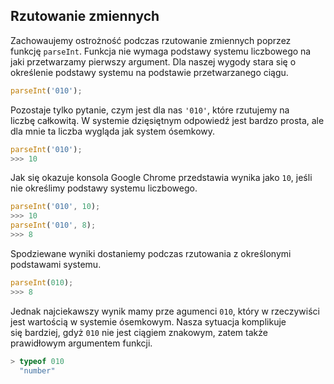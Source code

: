 
## Rzutowanie zmiennych

Zachowaujemy ostrożność podczas rzutowanie zmiennych poprzez funkcję `parseInt`. Funkcja nie wymaga podstawy systemu liczbowego na jaki przetwarzamy pierwszy argument. Dla naszej wygody stara się o określenie podstawy systemu na podstawie przetwarzanego ciągu.

```javascript
parseInt('010');
```

Pozostaje tylko pytanie, czym jest dla nas `'010'`, które rzutujemy na liczbę całkowitą. W systemie dzięsiętnym odpowiedź jest bardzo prosta, ale dla mnie ta liczba wygląda jak system ósemkowy.

```javascript
parseInt('010');
>>> 10
```

Jak się okazuje konsola Google Chrome przedstawia wynika jako `10`, jeśli nie określimy podstawy systemu liczbowego.

```javascript
parseInt('010', 10);
>>> 10
parseInt('010', 8);
>>> 8
```

Spodziewane wyniki dostaniemy podczas rzutowania z określonymi podstawami systemu.

```javascript
parseInt(010);
>>> 8
```

Jednak najciekawszy wynik mamy prze agumenci `010`, który w rzeczywiści jest wartością w systemie ósemkowym. Nasza sytuacja komplikuje się bardziej, gdyż `010` nie jest ciągiem znakowym, zatem także prawidłowym argumentem funkcji.

```javascript
> typeof 010
  "number"
```

